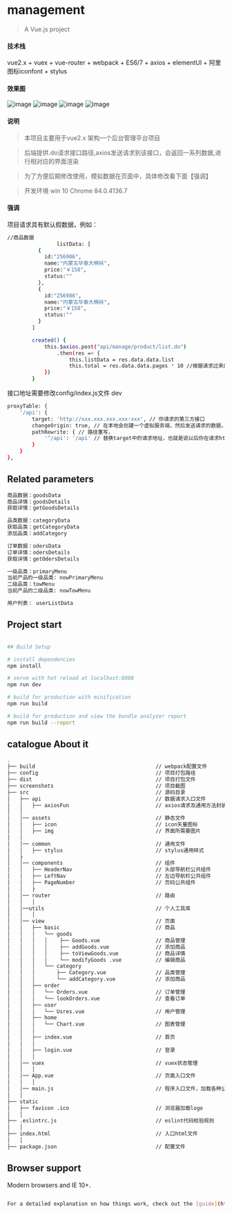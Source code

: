 # management

> A Vue.js project

#### 技术栈

vue2.x + vuex + vue-router + webpack + ES6/7 + axios + elementUI + 阿里图标iconfont + stylus

#### 效果图

![image](https://github.com/ly97721/vue-element-admin/blob/master/screenshots/%E5%93%81%E7%B1%BB%E7%AE%A1%E7%90%86.png)
![image](https://github.com/ly97721/vue-element-admin/blob/master/screenshots/%E9%A6%96%E9%A1%B5-%E5%9B%BE%E8%A1%A8%E7%AE%A1%E7%90%86.png)
![image](图片的网络地址)
![image](图片的网络地址)

#### 说明

>  本项目主要用于vue2.x 架构一个后台管理平台项目

>  后端提供.do请求接口路径,axios发送请求到该接口，会返回一系列数据,进行相对应的界面渲染

>  为了方便后期修改使用，模拟数据在页面中，具体修改看下面【强调】

>  开发环境 win 10  Chrome 84.0.4136.7

#### 强调

项目请求具有默认假数据，例如：
``` bash
//商品数据
				listData: [
          {
            id:"256986",
            name:"内蒙古华章大棉袄",
            price:"￥158",
            status:""
          },
          {
            id:"256986",
            name:"内蒙古华章大棉袄",
            price:"￥158",
            status:""
          }
        ]

        created() {
        	this.$axios.post("api/manage/product/list.do")
        		.then(res => {
        			this.listData = res.data.data.list
        			this.total = res.data.data.pages * 10 //根据请求过来的数据改变页码数
        	})
        }
```
接口地址需要修改config/index.js文件 dev
``` bash
proxyTable: {
    '/api': {
        target: 'http://xxx.xxx.xxx.xxx:xxx', // 你请求的第三方接口
        changeOrigin: true, // 在本地会创建一个虚拟服务端，然后发送请求的数据，并同时接收请求的数据，这样服务端和服务端进行数据的交互就不会有跨域问题
        pathRewrite: { // 路径重写，
            '^/api': '/api' // 替换target中的请求地址，也就是说以后你在请求http://api.jisuapi.com/XXXXX这个地址的时候直接写成/api即可。
        }
    }
},

```

## Related parameters

``` bash
商品数据：goodsData 
商品详情：goodsDetails 
获取详情：getGoodsDetails 

品类数据：categoryData 
获取品类：getCategoryData 
添加品类：addCategory

订单数据：odersData
订单详情：odersDetails
获取详情：getOdersDetails

一级品类：primaryMenu 
当前产品的一级品类: nowPrimaryMenu 
二级品类：towMenu 
当前产品的二级品类: nowTowMenu 

用户列表： userListData

```

## Project start

``` bash

## Build Setup

# install dependencies
npm install

# serve with hot reload at localhost:8080
npm run dev

# build for production with minification
npm run build

# build for production and view the bundle analyzer report
npm run build --report


```
## catalogue About it

``` bash
.
├── build                                       // webpack配置文件
├── config                                      // 项目打包路径
├── dist                                        // 项目打包文件
├── screenshots                                 // 项目截图
├── src                                         // 源码目录
│   ├── api                                     // 数据请求入口文件
│   │   ├── axiosFun                            // axios请求及通用方法封装
│   │
│   │── assets                                  // 静态文件
│   │   ├── icon                                // icon矢量图标
│   │   ├── img                                 // 界面所需要图片
│   │
│   │── common                                  // 通用文件
│   │   ├── stylus                              // stylus通用样式
│   ├
│   │── components                              // 组件
│   │   ├── HeaderNav                           // 头部导航栏公共组件
│   │   ├── LeftNav                             // 左边导航栏公共组件
│   │   ├── PageNumber                          // 页码公共组件
│   │   ├
│   │── router                                  // 路由
│   │   │
│   │──utils                                    // 个人工具库
│   │   │
│   │── view                                    // 页面
│   │   ├── basic                               // 商品
│   │   │   └── goods
│   │   │   │    ├── Goods.vue                  // 商品管理
│   │   │   │    ├── addGoods.vue               // 添加商品
│   │   │   │    ├── toViewGoods.vue            // 商品详情
│   │   │   │    └── modifyGoods .vue           // 编辑商品
│   │   │   └── category
│   │   │       ├── Category.vue                // 品类管理
│   │   │       └── addCategory.vue             // 添加商品
│   │   ├── order
│   │   │   └── Orders.vue                      // 订单管理
│   │   │   └── lookOrders.vue                  // 查看订单
│   │   ├── user
│   │   │   └── Usres.vue                       // 用户管理
│   │   ├── home
│   │   │   └── Chart.vue                       // 图表管理
│   │   │
│   │   ├── index.vue                           // 首页
│   │   │
│   │   ├── login.vue                           // 登录
│   │   │
│   │── vuex                                    // vuex状态管理
│   │   │
│   │── App.vue                                 // 页面入口文件
│   │   │
│   │── main.js                                 // 程序入口文件，加载各种公共组件
│   │
├── static
│   ├── favicon .ico                            // 浏览器加载logo
│   │
├── .eslintrc.js                                // eslint代码校验规则
│   │
├── index.html                                  // 入口html文件
│   │
├── package.json                                // 配置文件


```
## Browser support

Modern browsers and IE 10+.

``` bash

For a detailed explanation on how things work, check out the [guide](http://vuejs-templates.github.io/webpack/) and [docs for vue-loader](http://vuejs.github.io/vue-loader).
